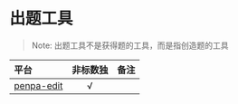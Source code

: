 # 出题工具

> Note: 出题工具不是获得题的工具，而是指创造题的工具

| 平台           | 非标数独 | 备注 |
|:-------------|:----:|---|
| [penpa-edit] |  √   | |

[penpa-edit]: https://github.com/zhugelianglongming/penpa-edit